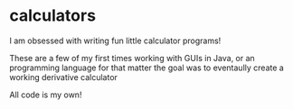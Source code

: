 # calculators
I am obsessed with writing fun little calculator programs!

These are a few of my first times working with GUIs in Java, or an programming language for that matter
the goal was to eventaully create a working derivative calculator

All code is my own!
